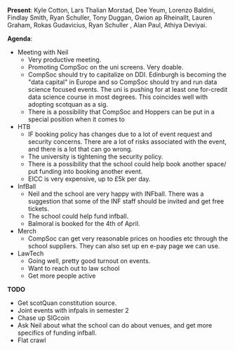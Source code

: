 ﻿---
date: 2019-11-28 6:00pm
---

**Present**:
Kyle Cotton, Lars Thalian Morstad, Dee Yeum, Lorenzo Baldini, Findlay Smith, Ryan Schuller, Tony Duggan, Gwion ap Rheinallt, Lauren Graham, Rokas Gudavicius, Ryan Schuller , Alan Paul, Athiya Deviyai. 

**Agenda**:
* Meeting with Neil
	* Very productive meeting.
	* Promoting CompSoc on the uni screens. Very doable.
	* CompSoc should try to capitalize on DDI. Edinburgh is becoming the "data capital" in Europe and so CompSoc should try and run data science focused events. The uni is pushing for at least one for-credit data science course in most degrees. This coincides well with adopting scotquan as a sig.
	* There is a possibility that CompSoc and Hoppers can be put in a special position when it comes to 
* HTB
	* IF booking policy has changes due to a lot of event request and security concerns. There are a lot of risks associated with the event, and there is a lot that can go wrong. 
	* The university is tightening the security policy.
	* There is a possibility that the school could help book another space/ put funding into booking another event. 
	* EICC is very expensive, up to £5k per day.
* InfBall
	* Neil and the school are very happy with INFball. There was a suggestion that some of the INF staff should be invited and get free tickets. 
	* The school could help fund infball.
	* Balmoral is booked for the 4th of April.
* Merch
	* CompSoc can get very reasonable prices on hoodies etc through the school suppliers. They can also set up en e-pay page we can use.
* LawTech
	* Going well, pretty good turnout on events. 
	* Want to reach out to law school
	* Get more people active

**TODO**
* Get scotQuan constitution source. 
* Joint events with infpals in semester 2
* Chase up SIGcoin
* Ask Neil about what the school can do about venues, and get more specifics of funding infball.
* Flat crawl
